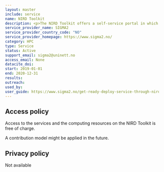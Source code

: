 ```yaml
---
layout: master
include: service
name: NIRD Toolkit
description: <p>The NIRD Toolkit offers a self-service portal in which our scientists may choose various tools and computational capacity needed for their research.</p>
service_provider_name: SIGMA2
service_provider_country_code: "NO"
service_provider_homepage: https://www.sigma2.no/
category: HPC
type: Service
status: Active
support_email: sigma2@uninett.no
access_email: None
datacite_doi: 
start: 2019-01-01
end: 2020-12-31
results:
outreach:
used_by: 
user_guide: https://www.sigma2.no/get-ready-deploy-service-through-nird-toolkit
---
```



## Access policy
Access to the services and the computing resources on the NIRD Toolkit is free of charge. 

A contribution model might be applied in the future.

## Privacy policy
Not available
